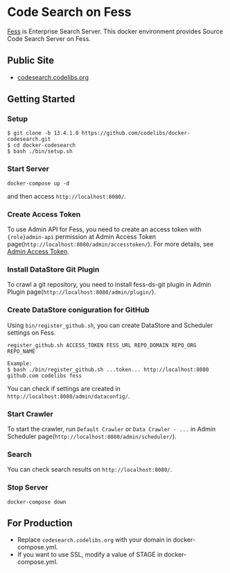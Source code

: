 # Code Search on Fess

[Fess](https://fess.codelibs.org/) is Enterprise Search Server.
This docker environment provides Source Code Search Server on Fess.

## Public Site

* [codesearch.codelibs.org](https://codesearch.codelibs.org/)

## Getting Started

### Setup

```
$ git clone -b 13.4.1.0 https://github.com/codelibs/docker-codesearch.git
$ cd docker-codesearch
$ bash ./bin/setup.sh
```

### Start Server

```
docker-compose up -d
```

and then access `http://localhost:8080/`.

### Create Access Token

To use Admin API for Fess, you need to create an access token with `{role}admin-api` permission at Admin Access Token page(`http://localhost:8080/admin/accesstoken/`).
For more details, see [Admin Access Token](https://fess.codelibs.org/13.4/admin/accesstoken-guide.html).

### Install DataStore Git Plugin

To crawl a git repository, you need to install fess-ds-git plugin in Admin Plugin page(`http://localhost:8080/admin/plugin/`).

### Create DataStore coniguration for GitHub

Using `bin/register_github.sh`, you can create DataStore and Scheduler settings on Fess.

```
register_github.sh ACCESS_TOKEN FESS_URL REPO_DOMAIN REPO_ORG REPO_NAME

Example:
$ bash ./bin/register_github.sh ...token... http://localhost:8080 github.com codelibs fess
```

You can check if settings are created in `http://localhost:8080/admin/dataconfig/`.

### Start Crawler

To start the crawler, run `Default Crawler` or `Data Crawler - ...` in Admin Scheduler page(`http://localhost:8080/admin/scheduler/`).

### Search

You can check search results on `http://localhost:8080/`.

### Stop Server

```
docker-compose down
```

## For Production

* Replace `codesearch.codelibs.org` with your domain in docker-compose.yml.
* If you want to use SSL, modify a value of STAGE in docker-compose.yml.
